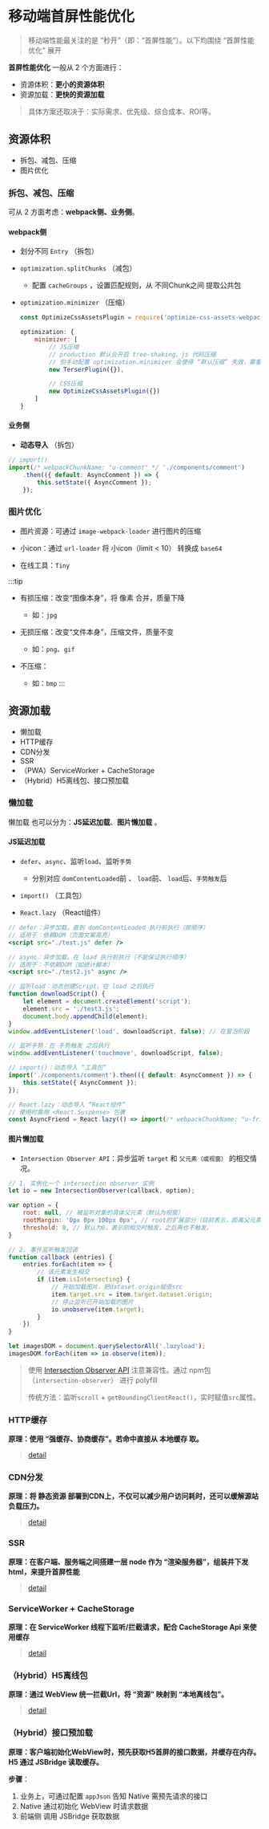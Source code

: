 # 移动端首屏性能优化
> 移动端性能最关注的是 “秒开”（即：“首屏性能”）。以下均围绕 “首屏性能优化” 展开

**首屏性能优化** 一般从 2 个方面进行：
 - 资源体积：**更小的资源体积**
 - 资源加载：**更快的资源加载**

> 具体方案还取决于：实际需求、优先级、综合成本、ROI等。

## 资源体积
 - 拆包、减包、压缩
 - 图片优化

### 拆包、减包、压缩
可从 2 方面考虑：**webpack侧、业务侧**。

#### webpack侧
- 划分不同 `Entry` （拆包）

- `optimization.splitChunks` （减包）
    - 配置 `cacheGroups` ，设置匹配规则，从 不同Chunk之间 提取公共包

- `optimization.minimizer` （压缩）
    ```js
    const OptimizeCssAssetsPlugin = require('optimize-css-assets-webpack-plugin');

    optimization: {
        minimizer: [
            // JS压缩
            // production 默认会开启 tree-shaking、js 代码压缩
            // 但手动配置 optimization.minimizer 会使得 “默认压缩” 失效，需重新指定
            new TerserPlugin({}),

            // CSS压缩
            new OptimizeCssAssetsPlugin({})
        ]
    }
    ```

#### 业务侧
- **动态导入** （拆包）

```js
// import()
import(/* webpackChunkName: "u-comment" */ './components/comment')
    .then(({ default: AsyncComment }) => {
        this.setState({ AsyncComment });
    });
```


### 图片优化
 - 图片资源：可通过 `image-webpack-loader` 进行图片的压缩

 - 小icon：通过 `url-loader` 将 小icon（limit < 10） 转换成 `base64`

 - 在线工具：`Tiny`

:::tip
 - 有损压缩：改变“图像本身”，将 像素 合并，质量下降
    - 如：`jpg`

 - 无损压缩：改变“文件本身”，压缩文件，质量不变
    - 如：`png`、`gif`

 - 不压缩：
    - 如：`bmp`
:::


## 资源加载
 - 懒加载
 - HTTP缓存
 - CDN分发
 - SSR
 - （PWA）ServiceWorker + CacheStorage
 - （Hybrid）H5离线包、接口预加载
 <!-- - Varnish：缓存服务器的反向代理 -->

### 懒加载
懒加载 也可以分为：**JS延迟加载**、**图片懒加载** 。

#### JS延迟加载
- `defer`、`async`、监听`load`、监听`手势`
    - 分别对应 `domContentLoaded`前 、 `load`前、 `load`后、`手势触发`后

- `import()` （工具包）

- `React.lazy` （React组件）


```jsx
// defer：异步加载。直到 domContentLoaded 执行前执行（按顺序）
// 适用于：依赖DOM（页面文案高亮）
<script src="./test.js" defer />

// async：异步加载。在 load 执行前执行（不能保证执行顺序）
// 适用于：不依赖DOM（如统计脚本）
<script src="./test2.js" async />

// 监听load：动态创建Script。在 load 之后执行
function downloadScript() {
    let element = document.createElement('script');
    element.src = './test3.js';
    document.body.appendChild(element);
}
window.addEventListener('load', downloadScript, false); // 在冒泡阶段

// 监听手势：在 手势触发 之后执行
window.addEventListener('touchmove', downloadScript, false);
```

```js
// import()：动态导入 “工具包”
import('./components/comment').then(({ default: AsyncComment }) => {
    this.setState({ AsyncComment });
});

// React.lazy：动态导入 “React组件”
// 使用时需用 <React.Suspense> 包裹
const AsyncFriend = React.lazy(() => import(/* webpackChunkName: "u-friend" */ './components/friend'));
```


#### 图片懒加载
 - `Intersection Observer API`：异步监听 `target` 和 `父元素（或视窗）` 的相交情况。

```js
// 1. 实例化一个 intersection observer 实例
let io = new IntersectionObserver(callback, option);

var option = {
    root: null, // 被监听对象的具体父元素（默认为视窗）
    rootMargin: '0px 0px 100px 0px', // root的扩展部分（目前表示，距离父元素还有100px（未到）就可触发）
    threshold: 0, // 默认为0，表示刚相交时触发，之后再也不触发。
}

// 2. 事件监听触发回调
function callback (entries) {
    entries.forEach(item => {
        // 该元素发生相交
        if (item.isIntersecting) {
            // 开始加载图片，把dataset.origin赋值src
            item.target.src = item.target.dataset.origin;
            // 停止监听已开始加载的图片
            io.unobserve(item.target);
        }
    })
}

let imagesDOM = document.querySelectorAll('.lazyload');
imagesDOM.forEach(item => io.observe(item));
```

> 使用 [Intersection Observer API](https://developer.mozilla.org/zh-CN/docs/Web/API/Intersection_Observer_API) 注意兼容性。通过 npm包（`intersection-observer`） 进行 polyfill
> 
> 传统方法：监听`scroll` + `getBoundingClientReact()`，实时赋值`src`属性。




### HTTP缓存
**原理：使用 “强缓存、协商缓存”。若命中直接从 本地缓存 取。**

> [detail](/skill/web/http-cache)

### CDN分发
**原理：将 静态资源 部署到CDN上，不仅可以减少用户访问耗时，还可以缓解源站负载压力。**

> [detail](/skill/web/cdn)

### SSR
**原理：在客户端、服务端之间搭建一层 node 作为 “渲染服务器”，组装并下发html，来提升首屏性能**
> [detail](/skill/react/react-ssr)


### ServiceWorker + CacheStorage
**原理：在 ServiceWorker 线程下监听/拦截请求，配合 CacheStorage Api 来使用缓存**

> [detail](/skill/web/pwa)

### （Hybrid）H5离线包
**原理：通过 WebView 统一拦截Url，将 “资源” 映射到 “本地离线包”。**
> [detail](/skill/web/h5-webcache)

### （Hybrid）接口预加载
**原理：客户端初始化WebView时，预先获取H5首屏的接口数据，并缓存在内存。H5 通过 JSBridge 读取缓存。**

**步骤**：

 1. 业务上，可通过配置 `appJson` 告知 Native 需预先请求的接口
 2. Native 通过初始化 WebView 时请求数据
 3. 前端侧 调用 JSBridge 获取数据

<!-- ### Varnish
缓存服务器的反向代理。 -->
